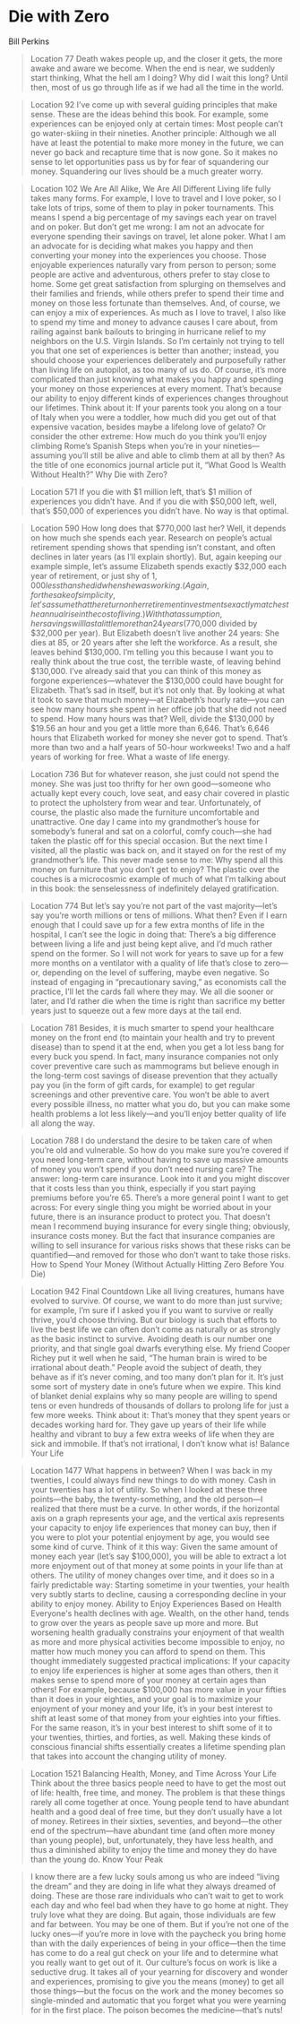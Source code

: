 # Die with Zero
Bill Perkins

>Location 77
Death wakes people up, and the closer it gets, the more awake and aware we become. When the end is near, we suddenly start thinking, What the hell am I doing? Why did I wait this long? Until then, most of us go through life as if we had all the time in the world.

>Location 92
I’ve come up with several guiding principles that make sense. These are the ideas behind this book. For example, some experiences can be enjoyed only at certain times: Most people can’t go water-skiing in their nineties. Another principle: Although we all have at least the potential to make more money in the future, we can never go back and recapture time that is now gone. So it makes no sense to let opportunities pass us by for fear of squandering our money. Squandering our lives should be a much greater worry.

>Location 102
We Are All Alike, We Are All Different Living life fully takes many forms. For example, I love to travel and I love poker, so I take lots of trips, some of them to play in poker tournaments. This means I spend a big percentage of my savings each year on travel and on poker. But don’t get me wrong: I am not an advocate for everyone spending their savings on travel, let alone poker. What I am an advocate for is deciding what makes you happy and then converting your money into the experiences you choose. Those enjoyable experiences naturally vary from person to person; some people are active and adventurous, others prefer to stay close to home. Some get great satisfaction from splurging on themselves and their families and friends, while others prefer to spend their time and money on those less fortunate than themselves. And, of course, we can enjoy a mix of experiences. As much as I love to travel, I also like to spend my time and money to advance causes I care about, from railing against bank bailouts to bringing in hurricane relief to my neighbors on the U.S. Virgin Islands. So I’m certainly not trying to tell you that one set of experiences is better than another; instead, you should choose your experiences deliberately and purposefully rather than living life on autopilot, as too many of us do. Of course, it’s more complicated than just knowing what makes you happy and spending your money on those experiences at every moment. That’s because our ability to enjoy different kinds of experiences changes throughout our lifetimes. Think about it: If your parents took you along on a tour of Italy when you were a toddler, how much did you get out of that expensive vacation, besides maybe a lifelong love of gelato? Or consider the other extreme: How much do you think you’ll enjoy climbing Rome’s Spanish Steps when you’re in your nineties—assuming you’ll still be alive and able to climb them at all by then? As the title of one economics journal article put it, “What Good Is Wealth Without Health?”
Why Die with Zero?

>Location 571
If you die with $1 million left, that’s $1 million of experiences you didn’t have. And if you die with $50,000 left, well, that’s $50,000 of experiences you didn’t have. No way is that optimal.

>Location 590
How long does that $770,000 last her? Well, it depends on how much she spends each year. Research on people’s actual retirement spending shows that spending isn’t constant, and often declines in later years (as I’ll explain shortly). But, again keeping our example simple, let’s assume Elizabeth spends exactly $32,000 each year of retirement, or just shy of $1,000 less than she did when she was working. (Again, for the sake of simplicity, let’s assume that the return on her retirement investments exactly matches the annual rise in the cost of living.) With that assumption, her savings will last a little more than 24 years ($770,000 divided by $32,000 per year). But Elizabeth doesn’t live another 24 years: She dies at 85, or 20 years after she left the workforce. As a result, she leaves behind $130,000. I’m telling you this because I want you to really think about the true cost, the terrible waste, of leaving behind $130,000. I’ve already said that you can think of this money as forgone experiences—whatever the $130,000 could have bought for Elizabeth. That’s sad in itself, but it’s not only that. By looking at what it took to save that much money—at Elizabeth’s hourly rate—you can see how many hours she spent in her office job that she did not need to spend. How many hours was that? Well, divide the $130,000 by $19.56 an hour and you get a little more than 6,646. That’s 6,646 hours that Elizabeth worked for money she never got to spend. That’s more than two and a half years of 50-hour workweeks! Two and a half years of working for free. What a waste of life energy.

>Location 736
But for whatever reason, she just could not spend the money. She was just too thrifty for her own good—someone who actually kept every couch, love seat, and easy chair covered in plastic to protect the upholstery from wear and tear. Unfortunately, of course, the plastic also made the furniture uncomfortable and unattractive. One day I came into my grandmother’s house for somebody’s funeral and sat on a colorful, comfy couch—she had taken the plastic off for this special occasion. But the next time I visited, all the plastic was back on, and it stayed on for the rest of my grandmother’s life. This never made sense to me: Why spend all this money on furniture that you don’t get to enjoy? The plastic over the couches is a microcosmic example of much of what I’m talking about in this book: the senselessness of indefinitely delayed gratification.

>Location 774
But let’s say you’re not part of the vast majority—let’s say you’re worth millions or tens of millions. What then? Even if I earn enough that I could save up for a few extra months of life in the hospital, I can’t see the logic in doing that: There’s a big difference between living a life and just being kept alive, and I’d much rather spend on the former. So I will not work for years to save up for a few more months on a ventilator with a quality of life that’s close to zero—or, depending on the level of suffering, maybe even negative. So instead of engaging in “precautionary saving,” as economists call the practice, I’ll let the cards fall where they may. We all die sooner or later, and I’d rather die when the time is right than sacrifice my better years just to squeeze out a few more days at the tail end.

>Location 781
Besides, it is much smarter to spend your healthcare money on the front end (to maintain your health and try to prevent disease) than to spend it at the end, when you get a lot less bang for every buck you spend. In fact, many insurance companies not only cover preventive care such as mammograms but believe enough in the long-term cost savings of disease prevention that they actually pay you (in the form of gift cards, for example) to get regular screenings and other preventive care. You won’t be able to avert every possible illness, no matter what you do, but you can make some health problems a lot less likely—and you’ll enjoy better quality of life all along the way.

>Location 788
I do understand the desire to be taken care of when you’re old and vulnerable. So how do you make sure you’re covered if you need long-term care, without having to save up massive amounts of money you won’t spend if you don’t need nursing care? The answer: long-term care insurance. Look into it and you might discover that it costs less than you think, especially if you start paying premiums before you’re 65. There’s a more general point I want to get across: For every single thing you might be worried about in your future, there is an insurance product to protect you. That doesn’t mean I recommend buying insurance for every single thing; obviously, insurance costs money. But the fact that insurance companies are willing to sell insurance for various risks shows that these risks can be quantified—and removed for those who don’t want to take those risks.
How to Spend Your Money (Without Actually Hitting Zero Before You Die)

>Location 942
Final Countdown Like all living creatures, humans have evolved to survive. Of course, we want to do more than just survive; for example, I’m sure if I asked you if you want to survive or really thrive, you’d choose thriving. But our biology is such that efforts to live the best life we can often don’t come as naturally or as strongly as the basic instinct to survive. Avoiding death is our number one priority, and that single goal dwarfs everything else. My friend Cooper Richey put it well when he said, “The human brain is wired to be irrational about death.” People avoid the subject of death, they behave as if it’s never coming, and too many don’t plan for it. It’s just some sort of mystery date in one’s future when we expire. This kind of blanket denial explains why so many people are willing to spend tens or even hundreds of thousands of dollars to prolong life for just a few more weeks. Think about it: That’s money that they spent years or decades working hard for. They gave up years of their life while healthy and vibrant to buy a few extra weeks of life when they are sick and immobile. If that’s not irrational, I don’t know what is!
Balance Your Life

>Location 1477
What happens in between? When I was back in my twenties, I could always find new things to do with money. Cash in your twenties has a lot of utility. So when I looked at these three points—the baby, the twenty-something, and the old person—I realized that there must be a curve. In other words, if the horizontal axis on a graph represents your age, and the vertical axis represents your capacity to enjoy life experiences that money can buy, then if you were to plot your potential enjoyment by age, you would see some kind of curve. Think of it this way: Given the same amount of money each year (let’s say $100,000), you will be able to extract a lot more enjoyment out of that money at some points in your life than at others. The utility of money changes over time, and it does so in a fairly predictable way: Starting sometime in your twenties, your health very subtly starts to decline, causing a corresponding decline in your ability to enjoy money. Ability to Enjoy Experiences Based on Health Everyone's health declines with age. Wealth, on the other hand, tends to grow over the years as people save up more and more. But worsening health gradually constrains your enjoyment of that wealth as more and more physical activities become impossible to enjoy, no matter how much money you can afford to spend on them. This thought immediately suggested practical implications: If your capacity to enjoy life experiences is higher at some ages than others, then it makes sense to spend more of your money at certain ages than others! For example, because $100,000 has more value in your fifties than it does in your eighties, and your goal is to maximize your enjoyment of your money and your life, it’s in your best interest to shift at least some of that money from your eighties into your fifties. For the same reason, it’s in your best interest to shift some of it to your twenties, thirties, and forties, as well. Making these kinds of conscious financial shifts essentially creates a lifetime spending plan that takes into account the changing utility of money.

>Location 1521
Balancing Health, Money, and Time Across Your Life Think about the three basics people need to have to get the most out of life: health, free time, and money. The problem is that these things rarely all come together at once. Young people tend to have abundant health and a good deal of free time, but they don’t usually have a lot of money. Retirees in their sixties, seventies, and beyond—the other end of the spectrum—have abundant time (and often more money than young people), but, unfortunately, they have less health, and thus a diminished ability to enjoy the time and money they do have than the young do.
Know Your Peak

>I know there are a few lucky souls among us who are indeed “living the dream” and they are doing in life what they always dreamed of doing. These are those rare individuals who can’t wait to get to work each day and who feel bad when they have to go home at night. They truly love what they are doing. But again, those individuals are few and far between. You may be one of them. But if you’re not one of the lucky ones—if you’re more in love with the paycheck you bring home than with the daily experiences of being in your office—then the time has come to do a real gut check on your life and to determine what you really want to get out of it. Our culture’s focus on work is like a seductive drug. It takes all of your yearning for discovery and wonder and experiences, promising to give you the means (money) to get all those things—but the focus on the work and the money becomes so single-minded and automatic that you forget what you were yearning for in the first place. The poison becomes the medicine—that’s nuts!